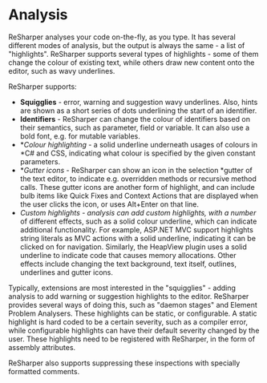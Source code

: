 ---
---

# Analysis

ReSharper analyses your code on-the-fly, as you type. It has several different modes of analysis, but the output is always the same - a list of "highlights". ReSharper supports several types of highlights - some of them change the colour of existing text, while others draw new content onto the editor, such as wavy underlines.

ReSharper supports:

* **Squigglies** - error, warning and suggestion wavy underlines. Also, hints are shown as a short series of dots underlining the start of an identifier.
* **Identifiers** - ReSharper can change the colour of identifiers based on their semantics, such as parameter, field or variable. It can also use a bold font, e.g. for mutable variables.
* **Colour highlighting* - a solid underline underneath usages of colours in *C# and CSS, indicating what colour is specified by the given constant parameters.
* **Gutter icons* - ReSharper can show an icon in the selection *gutter of the text editor, to indicate e.g. overridden methods or recursive method calls. These gutter icons are another form of highlight, and can include bulb items like Quick Fixes and Context Actions that are displayed when the user clicks the icon, or uses Alt+Enter on that line.
* **Custom highlights* - analysis can add custom highlights, with a number* of different effects, such as a solid colour underline, which can indicate additional functionality. For example, ASP.NET MVC support highlights string literals as MVC actions with a solid underline, indicating it can be clicked on for navigation. Similarly, the HeapView plugin uses a solid underline to indicate code that causes memory allocations. Other effects include changing the text background, text itself, outlines, underlines and gutter icons.

Typically, extensions are most interested in the "squigglies" - adding analysis to add warning or suggestion highlights to the editor. ReSharper provides several ways of doing this, such as "daemon stages" and Element Problem Analysers. These highlights can be static, or configurable. A static highlight is hard coded to be a certain severity, such as a compiler error, while configurable highlights can have their default severity changed by the user. These highlights need to be registered with ReSharper, in the form of assembly attributes.

ReSharper also supports suppressing these inspections with specially formatted comments.
